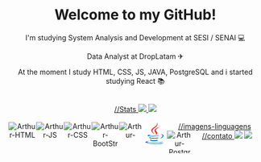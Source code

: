 <div align = "center">
<h1>Welcome to my GitHub!</h1>
<div align = "center">
<p>I'm studying System Analysis and Development at SESI / SENAI 💻

Data Analyst at DropLatam ✈

At the moment I study HTML, CSS, JS, JAVA, PostgreSQL and i started studying React 📚</p>
</div>
<br>
<div align="center">
<a href="https://github.com/ArthurMoli">  //Stats
  <img height="165em" src="https://github-readme-stats.vercel.app/api?username=Kuronma&show_icons=true&theme=great-gatsby&include_all_commits=true&count_private=true"/>
  <img height="165em" src="https://github-readme-stats.vercel.app/api/top-langs/?username=Kuronma&layout=compact&langs_count=7&theme=great-gatsby"/>

  <div style="display: inline_block" align="center"><br> //imagens-linguagens
    <img align="left" alt="Arthur-HTML" height="45" width="55" src="https://icongr.am/devicon/html5-original-wordmark.svg?size=128&color=cc510f">
   <img align="left" alt="Arthur-JS" height="45" width="55" src="https://icongr.am/devicon/javascript-original.svg?size=128&color=cc510f">
  <img align="left" alt="Arthur-CSS" height="45" width="55" src="https://icongr.am/devicon/css3-original.svg?size=128&color=currentColor">
  <img align="left" alt="Arthur-BootStrap" height="50" width="55" src="https://icongr.am/devicon/bootstrap-plain-wordmark.svg?size=128&color=6239c0">
 <img align="left" alt="Arthur-Spring" height="35" width="45" src="https://cdn.discordapp.com/attachments/933196017048887377/976967659285536779/Sem_nome_80_60_px.png" />
  <img align="left" alt="Arthur-JAVA" height="45" width="50" src="https://raw.githubusercontent.com/devicons/devicon/master/icons/java/java-original.svg">
  <img align="left" alt="Arthur-PostgreSQL" height="45" width="50" src="https://icongr.am/devicon/postgresql-original-wordmark.svg?size=128&color=254fb1" />
</div>
  
<div align="center"> //contato
<a href = "mailto:oliveiraarthurmaciel@gmail.com"><img src="https://img.shields.io/badge/-Gmail-%23333?style=for-the-badge&logo=gmail&logoColor=white" target="_blank"></a>
<a href="https://www.linkedin.com/in/arthur-maciel-oliveira/" target="_blank"><img src="https://img.shields.io/badge/-LinkedIn-%230077B5?style=for-the-badge&logo=linkedin&logoColor=white" target="_blank"></a>
</div>
